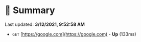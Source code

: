 # 📖 Summary
Last updated: **3/12/2021, 9:52:58 AM**

- `GET` [https://google.com](https://google.com) - **Up** (133ms)
